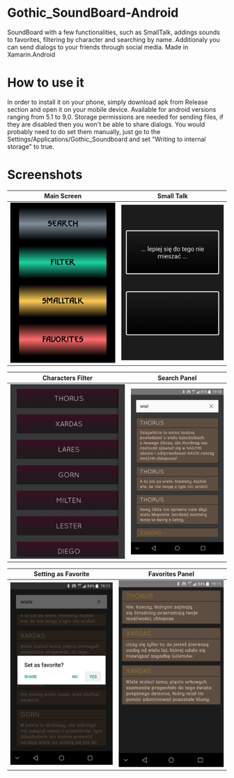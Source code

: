 # Gothic_SoundBoard-Android
SoundBoard with a few functionalities, such as SmallTalk, addings sounds to favorites, filtering by character and searching by name. Additionaly you can send dialogs to your friends through social media. Made in Xamarin.Android

# How to use it
In order to install it on your phone, simply download apk from Release section and open it on your mobile device.
Available for android versions ranging from 5.1 to 9.0. Storage permissions are needed for sending files, if they are disabled then you won't be able to share dialogs. You would probably need to do set them manually, just go to the Settings/Applications/Gothic_Soundboard and set "Writing to internal storage" to true.

# Screenshots


Main Screen | Small Talk 
------------ | -------------
![alt text](https://github.com/Staccator/Gothic_SoundBoard-Android/blob/master/Screenshots/1.jpg) | ![alt text](https://github.com/Staccator/Gothic_SoundBoard-Android/blob/master/Screenshots/2.jpg)

Characters Filter | Search Panel
------------ | -------------
![alt text](https://github.com/Staccator/Gothic_SoundBoard-Android/blob/master/Screenshots/3.jpg) | ![alt text](https://github.com/Staccator/Gothic_SoundBoard-Android/blob/master/Screenshots/4.jpg)

Setting as Favorite | Favorites Panel 
------------ | -------------
![alt text](https://github.com/Staccator/Gothic_SoundBoard-Android/blob/master/Screenshots/5.jpg) | ![alt text](https://github.com/Staccator/Gothic_SoundBoard-Android/blob/master/Screenshots/6.jpg)


